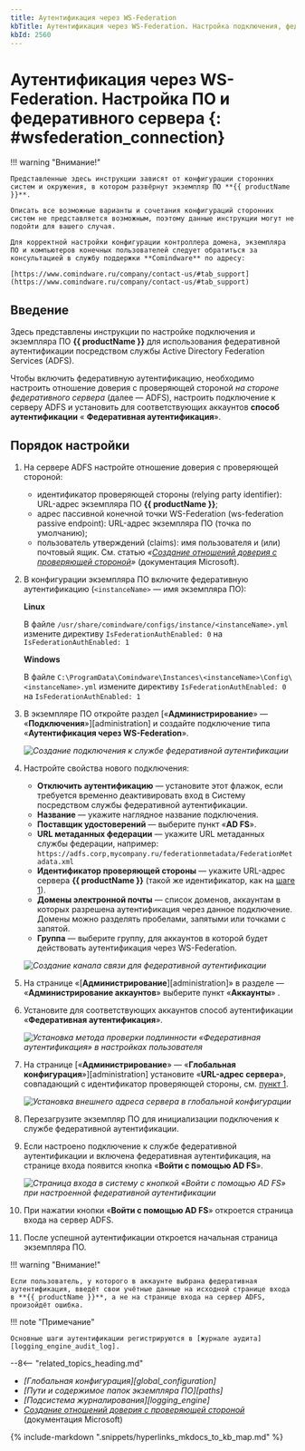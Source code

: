 ```yaml
---
title: Аутентификация через WS-Federation
kbTitle: Аутентификация через WS-Federation. Настройка подключения, федеративного сервера и глобальной конфигурации
kbId: 2560
---
```


# Аутентификация через WS-Federation. Настройка ПО и федеративного сервера {: #wsfederation_connection}

!!! warning "Внимание!"

    Представленные здесь инструкции зависят от конфигурации сторонних систем и окружения, в котором развёрнут экземпляр ПО **{{ productName }}**.

    Описать все возможные варианты и сочетания конфигураций сторонних систем не представляется возможным, поэтому данные инструкции могут не подойти для вашего случая.

    Для корректной настройки конфигурации контроллера домена, экземпляра ПО и компьютеров конечных пользователей следует обратиться за консультацией в службу поддержки **Comindware** по адресу:

    [https://www.comindware.ru/company/contact-us/#tab_support](https://www.comindware.ru/company/contact-us/#tab_support)

## Введение

Здесь представлены инструкции по настройке подключения и экземпляра ПО **{{ productName }}** для использования федеративной аутентификации посредством службы Active Directory Federation Services (ADFS).

Чтобы включить федеративную аутентификацию, необходимо настроить отношение доверия с проверяющей стороной _на стороне федеративного сервера_ (далее — ADFS), настроить подключение к серверу ADFS и установить для соответствующих аккаунтов **способ аутентификации** « **Федеративная аутентификация**».

## Порядок настройки

1. На сервере ADFS настройте отношение доверия с проверяющей стороной:

    - идентификатор проверяющей стороны (relying party identifier): URL-адрес экземпляра ПО **{{ productName }}**;
    - адрес пассивной конечной точки WS-Federation (ws-federation passive endpoint): URL-адрес экземпляра ПО (точка по умолчанию);
    - пользователь утверждений (claims): имя пользователя и (или) почтовый ящик.
    См. статью _«[Создание отношений доверия с проверяющей стороной](https://learn.microsoft.com/ru-ru/windows-server/identity/ad-fs/operations/create-a-relying-party-trust)»_ (документация Microsoft).

2. В конфигурации экземпляра ПО включите федеративную аутентификацию (`<instanceName>` — имя экземпляра ПО):

    **Linux**

    В файле `/usr/share/comindware/configs/instance/<instanceName>.yml` измените директиву `IsFederationAuthEnabled: 0` на `IsFederationAuthEnabled: 1   `

    **Windows**

    В файле `C:\ProgramData\Comindware\Instances\<instanceName>\Config\<instanceName>.yml` измените директиву `IsFederationAuthEnabled: 0` на `IsFederationAuthEnabled: 1   `

3. В экземпляре ПО откройте раздел [«**Администрирование**» — «**Подключения**»][administration] и создайте подключение типа «**Аутентификация через WS-Federation**».

    _![Создание подключения к службе федеративной аутентификации](wsfederation_connection_creation.png)_

4. Настройте свойства нового подключения:

    - **Отключить аутентификацию** — установите этот флажок, если требуется временно деактивировать вход в Систему посредством службы федеративной аутентификации.
    - **Название** — укажите наглядное название подключения.
    - **Поставщик удостоверений** — выберите пункт «**AD FS**».
    - **URL метаданных федерации** — укажите URL метаданных службы федерации, например: `https://adfs.corp,mycompany.ru/federationmetadata/FederationMetadata.xml`
    - **Идентификатор проверяющей стороны** — укажите URL-адрес сервера **{{ productName }}** (такой же идентификатор, как на [шаге 1](#порядок-настройки)).
    - **Домены электронной почты** — список доменов, аккаунтам в которых разрешена аутентификация через данное подключение. Домены можно разделять пробелами, запятыми или точками с запятой.
    - **Группа** — выберите группу, для аккаунтов в которой будет действовать аутентификация через WS-Federation.

    _![Создание канала связи для федеративной аутентификации](wsfederation_connection_new_channel.png)_

5. На странице «[**Администрирование**][administration]» в разделе — «**Администрирование аккаунтов**» выберите пункт «**Аккаунты**» <i class="fa-light  fa-address-card">‌</i>.
6. Установите для соответствующих аккаунтов способ аутентификации «**Федеративная аутентификация**».

    _![Установка метода проверки подлинности «Федеративная аутентификация» в настройках пользователя](wsfederation_connection_account_settings.png)_

7. На странице [«**Администрирование**» — «**Глобальная конфигурация**»][administration] установите «**URL-адрес сервера**», совпадающий с идентификатор проверяющей стороны, см. [пункт 1](#step1).

    _![Установка внешнего адреса сервера в глобальной конфигурации](wsfederation_connection_external_server.png)_

8. Перезагрузите экземпляр ПО для инициализации подключения к службе федеративной аутентификации.
9. Если настроено подключение к службе федеративной аутентификации и включена федеративная аутентификация, на странице входа появится кнопка «**Войти с помощью AD FS**».

    _![Страница входа в систему с кнопкой «Войти с помощью AD FS» при настроенной федеративной аутентификации](wsfederation_connection_entry_page.png)_

10. При нажатии кнопки «**Войти с помощью AD FS**» откроется страница входа на сервер ADFS.
11. После успешной аутентификации откроется начальная страница экземпляра ПО.

!!! warning "Внимание!"

    Если пользователь, у которого в аккаунте выбрана федеративная аутентификация, введёт свои учётные данные на исходной странице входа в **{{ productName }}**, а не на странице входа на сервер ADFS, произойдёт ошибка.

!!! note "Примечание"

    Основные шаги аутентификации регистрируются в [журнале аудита][logging_engine_audit_log].

<div class="relatedTopics" markdown="block">

--8<-- "related_topics_heading.md"

- _[Глобальная конфигурация][global_configuration]_
- _[Пути и содержимое папок экземпляра ПО][paths]_
- _[Подсистема журналирования][logging_engine]_
- _[Создание отношений доверия с проверяющей стороной](https://learn.microsoft.com/ru-ru/windows-server/identity/ad-fs/operations/create-a-relying-party-trust)_ (документация Microsoft)

</div>

{% include-markdown ".snippets/hyperlinks_mkdocs_to_kb_map.md" %}
